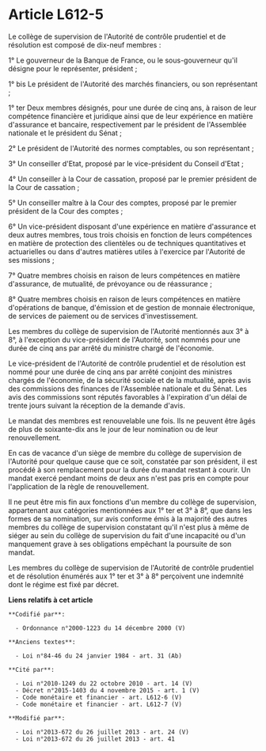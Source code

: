 # Article L612-5

Le collège de supervision de l'Autorité de contrôle prudentiel et de résolution est composé de dix-neuf membres :

1° Le gouverneur de la Banque de France, ou le sous-gouverneur qu'il désigne pour le représenter, président ;

1° bis Le président de l'Autorité des marchés financiers, ou son représentant ;

1° ter Deux membres désignés, pour une durée de cinq ans, à raison de leur compétence financière et juridique ainsi que de
leur expérience en matière d'assurance et bancaire, respectivement par le président de l'Assemblée nationale et le président
du Sénat ;

2° Le président de l'Autorité des normes comptables, ou son représentant ;

3° Un conseiller d'Etat, proposé par le vice-président du Conseil d'Etat ;

4° Un conseiller à la Cour de cassation, proposé par le premier président de la Cour de cassation ;

5° Un conseiller maître à la Cour des comptes, proposé par le premier président de la Cour des comptes ;

6° Un vice-président disposant d'une expérience en matière d'assurance et deux autres membres, tous trois choisis en fonction
de leurs compétences en matière de protection des clientèles ou de techniques quantitatives et actuarielles ou dans d'autres
matières utiles à l'exercice par l'Autorité de ses missions ;

7° Quatre membres choisis en raison de leurs compétences en matière d'assurance, de mutualité, de prévoyance ou de
réassurance ;

8° Quatre membres choisis en raison de leurs compétences en matière d'opérations de banque, d'émission et de gestion de
monnaie électronique, de services de paiement ou de services d'investissement.

Les membres du collège de supervision de l'Autorité mentionnés aux 3° à 8°, à l'exception du vice-président de l'Autorité,
sont nommés pour une durée de cinq ans par arrêté du ministre chargé de l'économie.

Le vice-président de l'Autorité de contrôle prudentiel et de résolution est nommé pour une durée de cinq ans par arrêté
conjoint des ministres chargés de l'économie, de la sécurité sociale et de la mutualité, après avis des commissions des
finances de l'Assemblée nationale et du Sénat. Les avis des commissions sont réputés favorables à l'expiration d'un délai de
trente jours suivant la réception de la demande d'avis. 

Le mandat des membres est renouvelable une fois. Ils ne peuvent être âgés de plus de soixante-dix ans le jour de leur
nomination ou de leur renouvellement.

En cas de vacance d'un siège de membre du collège de supervision de l'Autorité pour quelque cause que ce soit, constatée par
son président, il est procédé à son remplacement pour la durée du mandat restant à courir. Un mandat exercé pendant moins de
deux ans n'est pas pris en compte pour l'application de la règle de renouvellement.

Il ne peut être mis fin aux fonctions d'un membre du collège de supervision, appartenant aux catégories mentionnées aux 1°
ter et 3° à 8°, que dans les formes de sa nomination, sur avis conforme émis à la majorité des autres membres du collège de
supervision constatant qu'il n'est plus à même de siéger au sein du collège de supervision du fait d'une incapacité ou d'un
manquement grave à ses obligations empêchant la poursuite de son mandat.

Les membres du collège de supervision de l'Autorité de contrôle prudentiel et de résolution énumérés aux 1° ter et 3° à 8°
perçoivent une indemnité dont le régime est fixé par décret.

**Liens relatifs à cet article**

	**Codifié par**:

	  - Ordonnance n°2000-1223 du 14 décembre 2000 (V)

	**Anciens textes**:

	  - Loi n°84-46 du 24 janvier 1984 - art. 31 (Ab)

	**Cité par**:

	  - Loi n°2010-1249 du 22 octobre 2010 - art. 14 (V)
	  - Décret n°2015-1403 du 4 novembre 2015 - art. 1 (V)
	  - Code monétaire et financier - art. L612-6 (V)
	  - Code monétaire et financier - art. L612-7 (V)

	**Modifié par**:

	  - Loi n°2013-672 du 26 juillet 2013 - art. 24 (V)
	  - Loi n°2013-672 du 26 juillet 2013 - art. 41
